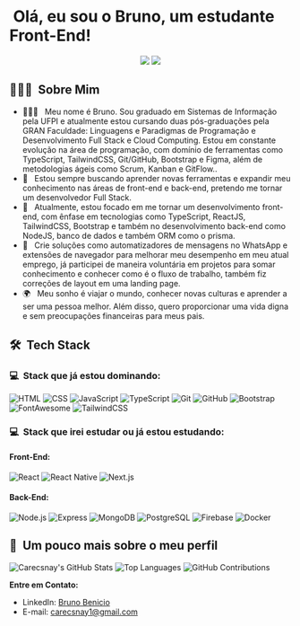 <h1>&nbsp;Olá, eu sou o Bruno, um estudante Front-End!</h1>
<p align="center">
  <a href="https://www.linkedin.com/in/brunobeniciopi"><img src="https://img.shields.io/badge/-Bruno%20Benicio-0077B5?style=flat-square&logo=Linkedin&logoColor=white"/></a>
  <a href="mailto:carecsnay1@gmail.com"><img src="https://img.shields.io/badge/-bruno@exemplo.com-D14836?style=flat-square&logo=Gmail&logoColor=white"/></a>
</p>

<h2>👨🏻‍💻 &nbsp;Sobre Mim</h2>

-   👨🏻‍💻 &nbsp; Meu nome é Bruno. Sou graduado em Sistemas de Informação pela UFPI e atualmente estou cursando duas pós-graduações pela GRAN Faculdade: Linguagens e Paradigmas de Programação e Desenvolvimento Full Stack e Cloud Computing. Estou em constante evolução na área de programação, com domínio de ferramentas como TypeScript, TailwindCSS, Git/GitHub, Bootstrap e Figma, além de metodologias ágeis como Scrum, Kanban e GitFlow..
-   💚 &nbsp; Estou sempre buscando aprender novas ferramentas e expandir meu conhecimento nas áreas de front-end e back-end, pretendo me tornar um desenvolvedor Full Stack.
-   🚀 &nbsp; Atualmente, estou focado em me tornar um desenvolvimento front-end, com ênfase em tecnologias como TypeScript, ReactJS, TailwindCSS, Bootstrap e também no desenvolvimento back-end como NodeJS, banco de dados e também ORM como o prisma.
-   💼 &nbsp; Crie soluções como automatizadores de mensagens no WhatsApp e extensões de navegador para melhorar meu desempenho em meu atual emprego, já participei de maneira voluntária em projetos para somar conhecimento e conhecer como é o fluxo de trabalho, também fiz correções de layout em uma landing page.
-   🌍 &nbsp; Meu sonho é viajar o mundo, conhecer novas culturas e aprender a ser uma pessoa melhor. Além disso, quero proporcionar uma vida digna e sem preocupações financeiras para meus pais.

<h2>🛠 &nbsp;Tech Stack</h2>

<h3>💻 &nbsp;Stack que já estou dominando:</h3>

![HTML](https://img.shields.io/badge/-HTML-333333?style=flat&logo=HTML5)
![CSS](https://img.shields.io/badge/-CSS-333333?style=flat&logo=CSS3&logoColor=1572B6)
![JavaScript](https://img.shields.io/badge/-JavaScript-333333?style=flat&logo=javascript)
![TypeScript](https://img.shields.io/badge/-TypeScript-333333?style=flat&logo=typescript&logoColor=2D79C7)
![Git](https://img.shields.io/badge/-Git-333333?style=flat&logo=git)
![GitHub](https://img.shields.io/badge/-GitHub-333333?style=flat&logo=github)
![Bootstrap](https://img.shields.io/badge/-Bootstrap-333333?style=flat&logo=bootstrap)
![FontAwesome](https://img.shields.io/badge/-FontAwesome-333333?style=flat&logo=font-awesome)
![TailwindCSS](https://img.shields.io/badge/-TailwindCSS-333333?style=flat&logo=tailwindcss)


<h3>💻 &nbsp;Stack que irei estudar ou já estou estudando:</h3>

<h4>Front-End:</h4>

![React](https://img.shields.io/badge/-React-333333?style=flat&logo=react)
![React Native](https://img.shields.io/badge/-React%20Native-333333?style=flat&logo=react)
![Next.js](https://img.shields.io/badge/-Next.js-333333?style=flat&logo=next.js)

<h4>Back-End:</h4>

![Node.js](https://img.shields.io/badge/-Node.js-333333?style=flat&logo=node.js)
![Express](https://img.shields.io/badge/-Express-333333?style=flat&logo=express)
![MongoDB](https://img.shields.io/badge/-MongoDB-333333?style=flat&logo=mongodb)
![PostgreSQL](https://img.shields.io/badge/-PostgreSQL-333333?style=flat&logo=postgresql)
![Firebase](https://img.shields.io/badge/-Firebase-333333?style=flat&logo=firebase)
![Docker](https://img.shields.io/badge/-Docker-333333?style=flat&logo=docker)

<h2>🚀 &nbsp;Um pouco mais sobre o meu perfil</h2>

![Carecsnay's GitHub Stats](https://github-readme-stats.vercel.app/api?username=Carecsnay&show_icons=true&theme=dracula)
![Top Languages](https://github-readme-stats.vercel.app/api/top-langs/?username=Carecsnay&layout=compact&theme=dracula)
![GitHub Contributions](https://github-readme-streak-stats.herokuapp.com/?user=Carecsnay&theme=dracula)

**Entre em Contato:**

-   LinkedIn: [Bruno Benicio](https://www.linkedin.com/in/brunobeniciopi/)
-   E-mail: [carecsnay1@gmail.com](mailto:carecsnay1@gmail.com)
